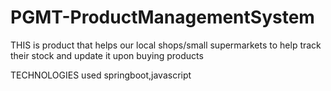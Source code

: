 # PGMT-ProductManagementSystem
THIS is product that helps our local shops/small supermarkets to help track their stock and update it upon buying products

TECHNOLOGIES used springboot,javascript
